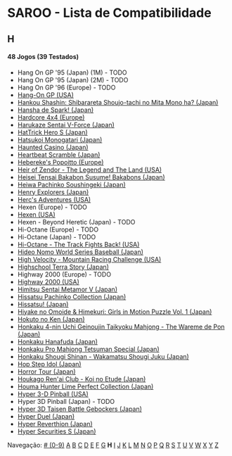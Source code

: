 # SAROO - Lista de Compatibilidade

## H

#### 48 Jogos (39 Testados)

- Hang On GP '95 (Japan) (1M) - TODO
- Hang On GP '95 (Japan) (2M) - TODO
- Hang On GP '96 (Europe) - TODO
- [Hang-On GP (USA)](../../../Regions/Retails/USA/MK-81202/01/README.md)
- [Hankou Shashin: Shibarareta Shoujo-tachi no Mita Mono ha? (Japan)](../../../Regions/Retails/Japan/T-15008G/01/README.md)
- [Hansha de Spark! (Japan)](../../../Regions/Retails/Japan/T-20902G/01/README.md)
- [Hardcore 4x4 (Europe)](../../../Regions/Retails/Europe/T-12303H/01/README.md)
- [Harukaze Sentai V-Force (Japan)](../../../Regions/Retails/Japan/T-19904G/01/README.md)
- [HatTrick Hero S (Japan)](../../../Regions/Retails/Japan/T-1102G/01/README.md)
- [Hatsukoi Monogatari (Japan)](../../../Regions/Retails/Japan/T-33004G/01/README.md)
- [Haunted Casino (Japan)](../../../Regions/Retails/Japan/T-21902G/01/README.md)
- [Heartbeat Scramble (Japan)](../../../Regions/Retails/Japan/T-15014G/01/README.md)
- [Hebereke's Popoitto (Europe)](../../../Regions/Retails/Europe/T-1502H/01/README.md)
- [Heir of Zendor - The Legend and The Land (USA)](../../../Regions/Retails/USA/T-7605H/01/README.md)
- [Heisei Tensai Bakabon Susume! Bakabons (Japan)](../../../Regions/Retails/Japan/T-17001G/01/README.md)
- [Heiwa Pachinko Soushingeki (Japan)](../../../Regions/Retails/Japan/T-18702G/01/README.md)
- [Henry Explorers (Japan)](../../../Regions/Retails/Japan/T-9518G/01/README.md)
- [Herc's Adventures (USA)](../../../Regions/Retails/USA/T-23001H/01/README.md)
- Hexen (Europe) - TODO
- [Hexen (USA)](../../../Regions/Retails/USA/T-25406H/01/README.md)
- Hexen - Beyond Heretic (Japan) - TODO
- Hi-Octane (Europe) - TODO
- Hi-Octane (Japan) - TODO
- [Hi-Octane - The Track Fights Back! (USA)](../../../Regions/Retails/USA/T-5002H/01/README.md)
- [Hideo Nomo World Series Baseball (Japan)](../../../Regions/Retails/Japan/GS-9061/01/README.md)
- [High Velocity - Mountain Racing Challenge (USA)](../../../Regions/Retails/USA/T-14402H/01/README.md)
- [Highschool Terra Story (Japan)](../../../Regions/Retails/Japan/T-19715G/01/README.md)
- Highway 2000 (Europe) - TODO
- [Highway 2000 (USA)](../../../Regions/Retails/USA/T-31101H/01/README.md)
- [Himitsu Sentai Metamor V (Japan)](../../../Regions/Retails/Japan/T-29005G/01/README.md)
- [Hissatsu Pachinko Collection (Japan)](../../../Regions/Retails/Japan/T-1503G/01/README.md)
- [Hissatsu! (Japan)](../../../Regions/Retails/Japan/T-23402G/01/README.md)
- [Hiyake no Omoide & Himekuri: Girls in Motion Puzzle Vol. 1 (Japan)](../../../Regions/Retails/Japan/T-21002G/01/README.md)
- [Hokuto no Ken (Japan)](../../../Regions/Retails/Japan/T-20601G/01/README.md)
- [Honkaku 4-nin Uchi Geinoujin Taikyoku Mahjong - The Wareme de Pon (Japan)](../../../Regions/Retails/Japan/T-3001G/01/README.md)
- [Honkaku Hanafuda (Japan)](../../../Regions/Retails/Japan/T-16611G/01/README.md)
- [Honkaku Pro Mahjong Tetsuman Special (Japan)](../../../Regions/Retails/Japan/T-18709G/01/README.md)
- [Honkaku Shougi Shinan - Wakamatsu Shougi Juku (Japan)](../../../Regions/Retails/Japan/T-4402G/01/README.md)
- [Hop Step Idol (Japan)](../../../Regions/Retails/Japan/T-20507G/01/README.md)
- [Horror Tour (Japan)](../../../Regions/Retails/Japan/T-24301G/01/README.md)
- [Houkago Ren'ai Club - Koi no Etude (Japan)](../../../Regions/Retails/Japan/T-19714G/01/README.md)
- [Houma Hunter Lime Perfect Collection (Japan)](../../../Regions/Retails/Japan/T-2001G/01/README.md)
- [Hyper 3-D Pinball (USA)](../../../Regions/Retails/USA/T-7015H/01/README.md)
- Hyper 3D Pinball (Japan) - TODO
- [Hyper 3D Taisen Battle Gebockers (Japan)](../../../Regions/Retails/Japan/T-5303G/01/README.md)
- [Hyper Duel (Japan)](../../../Regions/Retails/Japan/T-1809G/01/README.md)
- [Hyper Reverthion (Japan)](../../../Regions/Retails/Japan/T-1803G/01/README.md)
- [Hyper Securities S (Japan)](../../../Regions/Retails/Japan/T-9105G/01/README.md)

Navegação:
[# (0-9)](./09.md) [A](./A.md) [B](./B.md) [C](./C.md) [D](./D.md) [E](./E.md) [F](./F.md) [G](./G.md) **H** [I](./I.md) [J](./J.md) [K](./K.md) [L](./L.md) [M](./M.md) [N](./N.md) [O](./O.md) [P](./P.md) [Q](./Q.md) [R](./R.md) [S](./S.md) [T](./T.md) [U](./U.md) [V](./V.md) [W](./W.md) [X](./X.md) [Y](./Y.md) [Z](./Z.md)
